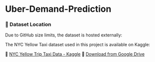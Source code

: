 # Uber-Demand-Prediction

### 📂 Dataset Location

Due to GitHub size limits, the dataset is hosted externally:

The NYC Yellow Taxi dataset used in this project is available on Kaggle:

🔗 [NYC Yellow Trip Taxi Data - Kaggle](https://www.kaggle.com/code/elemento/nyc-yellowtriptaxi/input)
📎 [Download from Google Drive](https://drive.google.com/drive/u/0/folders/19A8PLk2zeRcbcURCXMSebbIYrYmT6BSP)
